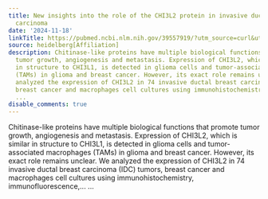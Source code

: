```yaml
---
title: New insights into the role of the CHI3L2 protein in invasive ductal breast
  carcinoma
date: '2024-11-18'
linkTitle: https://pubmed.ncbi.nlm.nih.gov/39557919/?utm_source=curl&utm_medium=rss&utm_campaign=pubmed-2&utm_content=1FakS-2QOkCT8HsMOQP1bCRQ4YzyumYOmxmF0moLsQ3dFB1E9V&fc=20220326224207&ff=20241119173556&v=2.18.0.post9+e462414
source: heidelberg[Affiliation]
description: Chitinase-like proteins have multiple biological functions that promote
  tumor growth, angiogenesis and metastasis. Expression of CHI3L2, which is similar
  in structure to CHI3L1, is detected in glioma cells and tumor-associated macrophages
  (TAMs) in glioma and breast cancer. However, its exact role remains unclear. We
  analyzed the expression of CHI3L2 in 74 invasive ductal breast carcinoma (IDC) tumors,
  breast cancer and macrophages cell cultures using immunohistochemistry, immunofluorescence,...
  ...
disable_comments: true
---
```

Chitinase-like proteins have multiple biological functions that promote tumor growth, angiogenesis and metastasis. Expression of CHI3L2, which is similar in structure to CHI3L1, is detected in glioma cells and tumor-associated macrophages (TAMs) in glioma and breast cancer. However, its exact role remains unclear. We analyzed the expression of CHI3L2 in 74 invasive ductal breast carcinoma (IDC) tumors, breast cancer and macrophages cell cultures using immunohistochemistry, immunofluorescence,... ...